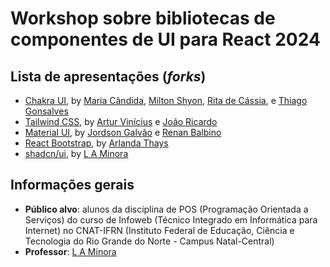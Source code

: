 # Workshop sobre bibliotecas de componentes de UI para React 2024

## Lista de apresentações (_forks_)
- [Chakra UI](https://github.com/Th14g0o/2024-react-ui-libs), by [Maria Cândida](https://github.com/mmariacandida), [Milton Shyon](https://github.com/Shyon246), [Rita de Cássia](https://github.com/Ritinhha), e [Thiago Gonsalves](https://github.com/Th14g0o/)
- [Tailwind CSS](https://github.com/artur-vinicius/2024-react-ui-libs), by [Artur Vinícius](https://github.com/artur-vinicius) e [João Ricardo](https://github.com/joao-rick)
- [Material UI](https://github.com/balbii/2024-react-ui-libs), by [Jordson Galvão](https://github.com/JordsonZ) e [Renan Balbino](https://github.com/balbii)
- [React Bootstrap](https://github.com/arlandathays/2024-react), by [Arlanda Thays](https://github.com/arlandathays)
- [shadcn/ui](https://github.com/leonardo-minora/2024-react-ui-libs), by [L A Minora](https://github.com/leonardo-minora/)

## Informações gerais
- **Público alvo**: alunos da disciplina de POS (Programação Orientada a Serviços) do curso de Infoweb (Técnico Integrado em Informática para Internet) no CNAT-IFRN (Instituto Federal de Educação, Ciência e Tecnologia do Rio Grande do Norte - Campus Natal-Central)
- **Professor**: [L A Minora](https://github.com/leonardo-minora/)
